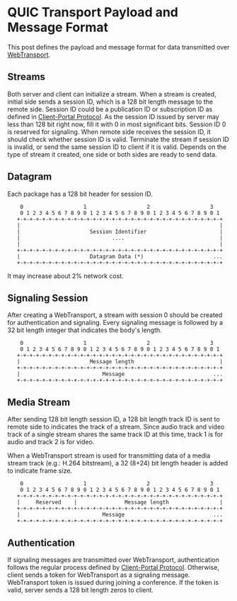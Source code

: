 # QUIC Transport Payload and Message Format

This post defines the payload and message format for data transmitted over [WebTransport](https://w3c.github.io/webtransport/#web-transport).

## Streams

Both server and client can initialize a stream. When a stream is created, initial side sends a session ID, which is a 128 bit length message to the remote side. Session ID could be a publication ID or subscription ID as defined in [Client-Portal Protocol](https://github.com/open-webrtc-toolkit/owt-server/blob/master/doc/Client-Portal%20Protocol.md). As the session ID issued by server may less than 128 bit right now, fill it with 0 in most significant bits. Session ID 0 is reserved for signaling. When remote side receives the session ID, it should check whether session ID is valid. Terminate the stream if session ID is invalid, or send the same session ID to client if it is valid. Depends on the type of stream it created, one side or both sides are ready to send data.

## Datagram

Each package has a 128 bit header for session ID.

```
    0                   1                   2                   3
    0 1 2 3 4 5 6 7 8 9 0 1 2 3 4 5 6 7 8 9 0 1 2 3 4 5 6 7 8 9 0 1
   +-+-+-+-+-+-+-+-+-+-+-+-+-+-+-+-+-+-+-+-+-+-+-+-+-+-+-+-+-+-+-+-+
   |                                                               |
   |                      Session Identifier                       |
   |                             ....                              |
   |                                                               |
   +-+-+-+-+-+-+-+-+-+-+-+-+-+-+-+-+-+-+-+-+-+-+-+-+-+-+-+-+-+-+-+-+
   |                      Datagram Data (*)                      ...
   +-+-+-+-+-+-+-+-+-+-+-+-+-+-+-+-+-+-+-+-+-+-+-+-+-+-+-+-+-+-+-+-+
```

It may increase about 2% network cost.

## Signaling Session

After creating a WebTransport, a stream with session 0 should be created for authentication and signaling. Every signaling message is followed by a 32 bit length integer that indicates the body's length.

```
    0                   1                   2                   3
    0 1 2 3 4 5 6 7 8 9 0 1 2 3 4 5 6 7 8 9 0 1 2 3 4 5 6 7 8 9 0 1
   +-+-+-+-+-+-+-+-+-+-+-+-+-+-+-+-+-+-+-+-+-+-+-+-+-+-+-+-+-+-+-+-+
   |                      Message length                           |
   +-+-+-+-+-+-+-+-+-+-+-+-+-+-+-+-+-+-+-+-+-+-+-+-+-+-+-+-+-+-+-+-+
   |                          Message                            ...
   +-+-+-+-+-+-+-+-+-+-+-+-+-+-+-+-+-+-+-+-+-+-+-+-+-+-+-+-+-+-+-+-+
```

## Media Stream

After sending 128 bit length session ID, a 128 bit length track ID is sent to remote side to indicates the track of a stream. Since audio track and video track of a single stream shares the same track ID at this time, track 1 is for audio and track 2 is for video.

When a WebTransport stream is used for transmitting data of a media stream track (e.g.: H.264 bitstream), a 32 (8+24) bit length header is added to indicate frame size.

```
    0                   1                   2                   3
    0 1 2 3 4 5 6 7 8 9 0 1 2 3 4 5 6 7 8 9 0 1 2 3 4 5 6 7 8 9 0 1
   +-+-+-+-+-+-+-+-+-+-+-+-+-+-+-+-+-+-+-+-+-+-+-+-+-+-+-+-+-+-+-+-+
   |     Reserved    |               Message length                |
   +-+-+-+-+-+-+-+-+-+-+-+-+-+-+-+-+-+-+-+-+-+-+-+-+-+-+-+-+-+-+-+-+
   |                          Message                            ...
   +-+-+-+-+-+-+-+-+-+-+-+-+-+-+-+-+-+-+-+-+-+-+-+-+-+-+-+-+-+-+-+-+
```

## Authentication

If signaling messages are transmitted over WebTransport, authentication follows the regular process defined by [Client-Portal Protocol](https://github.com/open-webrtc-toolkit/owt-server/blob/master/doc/Client-Portal%20Protocol.md). Otherwise, client sends a token for WebTransport as a signaling message. WebTransport token is issued during joining a conference. If the token is valid, server sends a 128 bit length zeros to client.